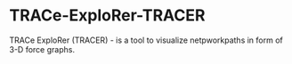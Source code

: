 # TRACe-ExploRer-TRACER
TRACe ExploRer (TRACER) - is a tool to visualize netpworkpaths in form of 3-D force graphs.
